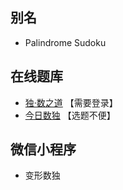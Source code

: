 [](https://cn.sudoku.today/pic/04/palindrome/67903_196526.png)

## 别名
- Palindrome Sudoku

## 在线题库
- [独·数之道](http://www.sudokufans.org.cn/lx/game.index.php?type=hw) 【需要登录】
- [今日数独](https://cn.sudoku.today/g-palindrome-sudoku/) 【选题不便】

## 微信小程序
- 变形数独